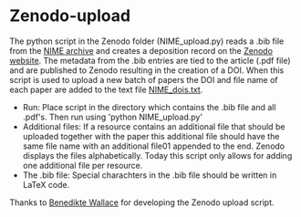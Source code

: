 # Zenodo-upload

The python script in the Zenodo folder (NIME_upload.py) reads a .bib file from the [NIME archive](https://github.com/NIME-conference/NIME-bibliography) and creates a deposition record on the [Zenodo website](https://zenodo.org/communities/nime_conference/). The metadata from the .bib entries are tied to the article (.pdf file) and are published to Zenodo resulting in the creation of a DOI. When this script is used to upload a new batch of papers the DOI and file name of each paper are added to the text file [NIME_dois.txt](Zenodo/NIME_dois.txt).

- Run: Place script in the directory which contains the .bib file and all .pdf's. Then run using 'python NIME_upload.py'
- Additional files: If a resource contains an additional file that should be uploaded together with the paper this additional file should have the same file name with an additional file01 appended to the end. Zenodo displays the files alphabetically. Today this script only allows for adding one additional file per resource.
- The .bib file: Special charachters in the .bib file should be written in LaTeX code.

Thanks to [Benedikte Wallace](https://www.linkedin.com/in/benedikte-wallace-8b489782/) for developing the Zenodo upload script. 
